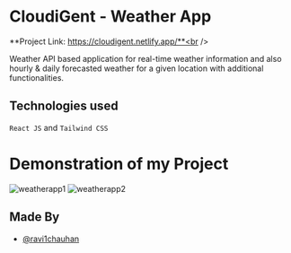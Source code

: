 # CloudiGent - Weather App
**Project Link: https://cloudigent.netlify.app/**<br />

Weather API based application for real-time weather information and also hourly & daily forecasted weather for a given location with additional functionalities.
## Technologies used
```React JS``` and ```Tailwind CSS```

# Demonstration of my Project
![weatherapp1](https://user-images.githubusercontent.com/73652119/194069939-d22e583e-f75f-4dce-b70d-37e46acf43aa.png)
![weatherapp2](https://user-images.githubusercontent.com/73652119/194069949-fb8020bc-3471-4c06-9b23-2dc406aefc80.png)
## Made By

- [@ravi1chauhan](https://github.com/ravi1chauhan)
